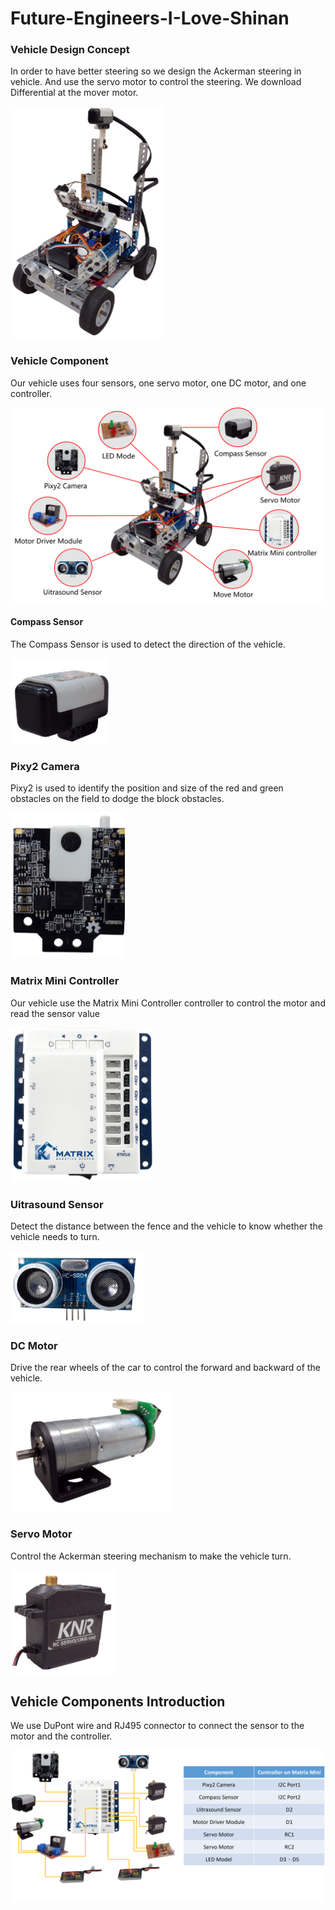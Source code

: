 # Future-Engineers-I-Love-Shinan
### Vehicle Design Concept
In order to have better steering so we design the Ackerman steering in vehicle. And use the servo motor to control the steering. We download Differential at the mover motor.

![image](https://github.com/la7655/Future-Engineers-I-Love-Shinan/blob/main/other/picture1.png)
### Vehicle Component
Our vehicle uses four sensors, one servo motor, one DC motor, and one controller.

![image](https://github.com/la7655/Future-Engineers-I-Love-Shinan/blob/main/other/picture2.png)

#### Compass Sensor
The Compass Sensor is used to detect the direction of the vehicle.

![image](https://github.com/la7655/Future-Engineers-I-Love-Shinan/blob/main/other/cmopass%20sensor.png)
### Pixy2 Camera
Pixy2 is used to identify the position and size of the red and green obstacles on the field to dodge the block obstacles. 

![image](https://github.com/la7655/Future-Engineers-I-Love-Shinan/blob/main/other/pixy2%20camera.png)
### Matrix Mini Controller
Our vehicle use the Matrix Mini Controller controller to control the motor and read the sensor value

![image](https://github.com/la7655/Future-Engineers-I-Love-Shinan/blob/main/other/Matrix%20mini.png)
### Uitrasound Sensor
Detect the distance between the fence and the vehicle to know whether the vehicle needs to turn.

![image](https://github.com/la7655/Future-Engineers-I-Love-Shinan/blob/main/other/ultrasonic%20sensor.png)
### DC Motor
Drive the rear wheels of the car to control the forward and backward of the vehicle.

![image](https://github.com/la7655/Future-Engineers-I-Love-Shinan/blob/main/other/DC%20motor.png)
### Servo Motor
Control the Ackerman steering mechanism to make the vehicle turn.

![image](https://github.com/la7655/Future-Engineers-I-Love-Shinan/blob/main/other/Servo%20motor.png)
## Vehicle Components Introduction
We use DuPont wire and RJ495 connector to connect the sensor to the motor and the controller.

![image](https://github.com/la7655/Future-Engineers-I-Love-Shinan/blob/main/other/Component%20Configuration.png)
